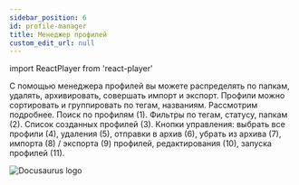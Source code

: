 ```yaml
---
sidebar_position: 6
id: profile-manager
title: Менеджер профилей
custom_edit_url: null
---
```

import ReactPlayer from 'react-player'

С помощью менеджера профилей вы можете распределять по папкам, удалять, архивировать, совершать импорт и экспорт. Профили можно сортировать и группировать по тегам, названиям. Рассмотрим подробнее.
Поиск по профилям (1).
Фильтры по тегам, статусу, папкам (2).
Список созданных профилей (3).
Кнопки управления: выбрать все профили (4), удаления (5), отправки в архив (6), убрать из архива (7), импорта (8) / экспорта (9) профилей, редактирования (10), запуска профилей (11).

![Docusaurus logo](/img/3-soft/2-start-window/6-profiles-manager/rus/profiles-manager-1.png)